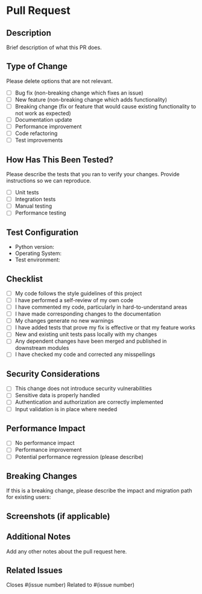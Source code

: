 # Pull Request

## Description

Brief description of what this PR does.

## Type of Change

Please delete options that are not relevant.

- [ ] Bug fix (non-breaking change which fixes an issue)
- [ ] New feature (non-breaking change which adds functionality)
- [ ] Breaking change (fix or feature that would cause existing functionality to not work as expected)
- [ ] Documentation update
- [ ] Performance improvement
- [ ] Code refactoring
- [ ] Test improvements

## How Has This Been Tested?

Please describe the tests that you ran to verify your changes. Provide instructions so we can reproduce.

- [ ] Unit tests
- [ ] Integration tests
- [ ] Manual testing
- [ ] Performance testing

## Test Configuration

* Python version:
* Operating System:
* Test environment:

## Checklist

- [ ] My code follows the style guidelines of this project
- [ ] I have performed a self-review of my own code
- [ ] I have commented my code, particularly in hard-to-understand areas
- [ ] I have made corresponding changes to the documentation
- [ ] My changes generate no new warnings
- [ ] I have added tests that prove my fix is effective or that my feature works
- [ ] New and existing unit tests pass locally with my changes
- [ ] Any dependent changes have been merged and published in downstream modules
- [ ] I have checked my code and corrected any misspellings

## Security Considerations

- [ ] This change does not introduce security vulnerabilities
- [ ] Sensitive data is properly handled
- [ ] Authentication and authorization are correctly implemented
- [ ] Input validation is in place where needed

## Performance Impact

- [ ] No performance impact
- [ ] Performance improvement
- [ ] Potential performance regression (please describe)

## Breaking Changes

If this is a breaking change, please describe the impact and migration path for existing users:

## Screenshots (if applicable)

## Additional Notes

Add any other notes about the pull request here.

## Related Issues

Closes #(issue number)
Related to #(issue number)